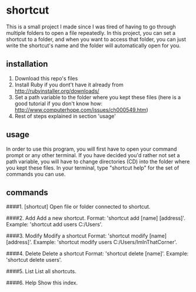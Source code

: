 # shortcut
This is a small project I made since I was tired of having to go through multiple folders to open a file repeatedly. In this project, you can set a shortcut to a folder, and when you want to access that folder, you can just write the shortcut's name and the folder will automatically open for you.

## installation
1. Download this repo's files
2. Install Ruby if you dont't have it already from http://rubyinstaller.org/downloads/
3. Set a path variable to the folder where you kept these files (here is a good tutorial if you don't know how: http://www.computerhope.com/issues/ch000549.htm)
4. Rest of steps explained in section 'usage'

## usage
In order to use this program, you will first have to open your command prompt or any other terminal.
If you have decided you'd rather not set a path variable, you will have to change directories (CD) into the folder where you kept these files.
In your terminal, type "shortcut help" for the set of commands you can use.

## commands

####1. [shortcut]
Open file or folder connected to shortcut.

####2. Add
Add a new shortcut.
Format: 'shortcut add [name] [address]'. Example: 'shortcut add users C:/Users'.

####3. Modify
Modify a shortcut
Format: 'shortcut modify [name] [address]'. Example: 'shortcut modify users C:/Users/ImInThatCorner'.

####4. Delete 
Delete a shortcut
Format: 'shortcut delete [name]'. Example: 'shortcut delete users'.

####5. List
List all shortcuts.

####6. Help
Show this index.
